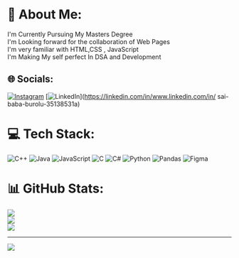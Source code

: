 # 💫 About Me:
I'm Currently Pursuing My Masters Degree<br>I'm Looking forward for the collaboration of Web Pages <br>I'm very familiar with HTML,CSS , JavaScript<br>I'm Making My self perfect In DSA and Development 


## 🌐 Socials:
[![Instagram](https://img.shields.io/badge/Instagram-%23E4405F.svg?logo=Instagram&logoColor=white)](https://instagram.com/sai__2592) [![LinkedIn](https://img.shields.io/badge/LinkedIn-%230077B5.svg?logo=linkedin&logoColor=white)](https://linkedin.com/in/www.linkedin.com/in/ sai-baba-burolu-35138531a) 

# 💻 Tech Stack:
![C++](https://img.shields.io/badge/c++-%2300599C.svg?style=for-the-badge&logo=c%2B%2B&logoColor=white) ![Java](https://img.shields.io/badge/java-%23ED8B00.svg?style=for-the-badge&logo=openjdk&logoColor=white) ![JavaScript](https://img.shields.io/badge/javascript-%23323330.svg?style=for-the-badge&logo=javascript&logoColor=%23F7DF1E) ![C](https://img.shields.io/badge/c-%2300599C.svg?style=for-the-badge&logo=c&logoColor=white) ![C#](https://img.shields.io/badge/c%23-%23239120.svg?style=for-the-badge&logo=csharp&logoColor=white) ![Python](https://img.shields.io/badge/python-3670A0?style=for-the-badge&logo=python&logoColor=ffdd54) ![Pandas](https://img.shields.io/badge/pandas-%23150458.svg?style=for-the-badge&logo=pandas&logoColor=white) ![Figma](https://img.shields.io/badge/figma-%23F24E1E.svg?style=for-the-badge&logo=figma&logoColor=white)
# 📊 GitHub Stats:
![](https://github-readme-stats.vercel.app/api?username=Saibaba2592&theme=nightowl&hide_border=false&include_all_commits=false&count_private=false)<br/>
![](https://github-readme-streak-stats.herokuapp.com/?user=Saibaba2592&theme=nightowl&hide_border=false)<br/>
![](https://github-readme-stats.vercel.app/api/top-langs/?username=Saibaba2592&theme=nightowl&hide_border=false&include_all_commits=false&count_private=false&layout=compact)

---
[![](https://visitcount.itsvg.in/api?id=Saibaba2592&icon=0&color=0)](https://visitcount.itsvg.in)

<!-- Proudly created with GPRM ( https://gprm.itsvg.in ) -->
